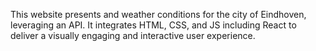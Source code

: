 This website presents and weather conditions for the city of Eindhoven, leveraging an API. It integrates HTML, CSS, and JS including React to deliver a visually engaging and interactive user experience.
